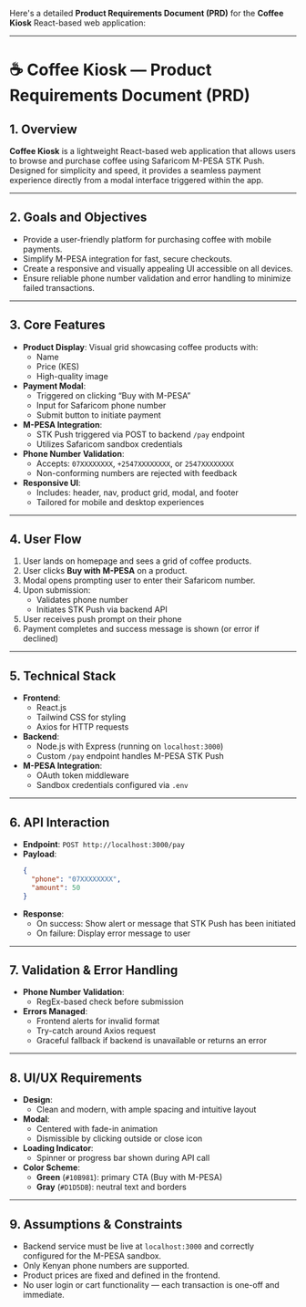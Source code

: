 Here's a detailed **Product Requirements Document (PRD)** for the **Coffee Kiosk** React-based web application:

---

# ☕ Coffee Kiosk — Product Requirements Document (PRD)

## 1. Overview
**Coffee Kiosk** is a lightweight React-based web application that allows users to browse and purchase coffee using Safaricom M-PESA STK Push. Designed for simplicity and speed, it provides a seamless payment experience directly from a modal interface triggered within the app.

---

## 2. Goals and Objectives
- Provide a user-friendly platform for purchasing coffee with mobile payments.
- Simplify M-PESA integration for fast, secure checkouts.
- Create a responsive and visually appealing UI accessible on all devices.
- Ensure reliable phone number validation and error handling to minimize failed transactions.

---

## 3. Core Features
- **Product Display**: Visual grid showcasing coffee products with:
  - Name
  - Price (KES)
  - High-quality image
- **Payment Modal**:
  - Triggered on clicking “Buy with M-PESA”
  - Input for Safaricom phone number
  - Submit button to initiate payment
- **M-PESA Integration**:
  - STK Push triggered via POST to backend `/pay` endpoint
  - Utilizes Safaricom sandbox credentials
- **Phone Number Validation**:
  - Accepts: `07XXXXXXXX`, `+2547XXXXXXXX`, or `2547XXXXXXXX`
  - Non-conforming numbers are rejected with feedback
- **Responsive UI**:
  - Includes: header, nav, product grid, modal, and footer
  - Tailored for mobile and desktop experiences

---

## 4. User Flow
1. User lands on homepage and sees a grid of coffee products.
2. User clicks **Buy with M-PESA** on a product.
3. Modal opens prompting user to enter their Safaricom number.
4. Upon submission:
   - Validates phone number
   - Initiates STK Push via backend API
5. User receives push prompt on their phone
6. Payment completes and success message is shown (or error if declined)

---

## 5. Technical Stack
- **Frontend**:
  - React.js
  - Tailwind CSS for styling
  - Axios for HTTP requests
- **Backend**:
  - Node.js with Express (running on `localhost:3000`)
  - Custom `/pay` endpoint handles M-PESA STK Push
- **M-PESA Integration**:
  - OAuth token middleware
  - Sandbox credentials configured via `.env`

---

## 6. API Interaction
- **Endpoint**: `POST http://localhost:3000/pay`
- **Payload**:
  ```json
  {
    "phone": "07XXXXXXXX",
    "amount": 50
  }
  ```
- **Response**:
  - On success: Show alert or message that STK Push has been initiated
  - On failure: Display error message to user

---

## 7. Validation & Error Handling
- **Phone Number Validation**:
  - RegEx-based check before submission
- **Errors Managed**:
  - Frontend alerts for invalid format
  - Try-catch around Axios request
  - Graceful fallback if backend is unavailable or returns an error

---

## 8. UI/UX Requirements
- **Design**:
  - Clean and modern, with ample spacing and intuitive layout
- **Modal**:
  - Centered with fade-in animation
  - Dismissible by clicking outside or close icon
- **Loading Indicator**:
  - Spinner or progress bar shown during API call
- **Color Scheme**:
  - **Green** (`#10B981`): primary CTA (Buy with M-PESA)
  - **Gray** (`#D1D5DB`): neutral text and borders

---

## 9. Assumptions & Constraints
- Backend service must be live at `localhost:3000` and correctly configured for the M-PESA sandbox.
- Only Kenyan phone numbers are supported.
- Product prices are fixed and defined in the frontend.
- No user login or cart functionality — each transaction is one-off and immediate.
